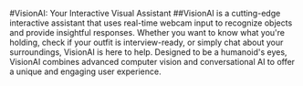 #VisionAI: Your Interactive Visual Assistant
##VisionAI is a cutting-edge interactive assistant that uses real-time webcam input to recognize objects and provide insightful responses. Whether you want to know what you're holding, check if your outfit is interview-ready, or simply chat about your surroundings, VisionAI is here to help. Designed to be a humanoid's eyes, VisionAI combines advanced computer vision and conversational AI to offer a unique and engaging user experience.
